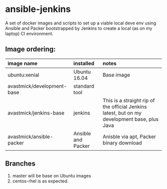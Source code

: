 # ansible-jenkins

A set of docker images and scripts to set up a viable local deve env using Ansible and Packer bootstrapped by Jenkins to create a local (as on my laptop) CI environment.

## Image ordering:


|image name |installed|notes|
|:---|:---|:---|
|ubuntu:xenial|Ubuntu 16.04|Base image
|avastmick/development-base|standard tool||
|avastmick/jenkins-base|jenkins|This is a straight rip of the official Jenkins latest, but on my development base, plus Java|
|avastmick/ansible-packer| Ansible and Packer|Anisble via apt, Packer binary download|


## Branches

1. master will be base on Ubuntu images
2. centos-rhel is as expected.
